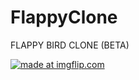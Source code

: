 # FlappyClone
FLAPPY BIRD CLONE (BETA)

<a href="https://imgflip.com/gif/2pvupj"><img src="https://i.imgflip.com/2pvupj.gif" title="made at imgflip.com"/></a>
